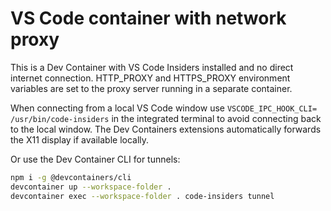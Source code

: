 # VS Code container with network proxy

This is a Dev Container with VS Code Insiders installed and no direct internet connection. HTTP_PROXY and HTTPS_PROXY environment variables are set to the proxy server running in a separate container.

When connecting from a local VS Code window use `VSCODE_IPC_HOOK_CLI= /usr/bin/code-insiders` in the integrated terminal to avoid connecting back to the local window. The Dev Containers extensions automatically forwards the X11 display if available locally.

Or use the Dev Container CLI for tunnels:
```sh
npm i -g @devcontainers/cli
devcontainer up --workspace-folder .
devcontainer exec --workspace-folder . code-insiders tunnel
```
